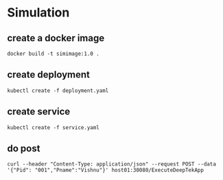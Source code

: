 # Simulation


## create a docker image
```
docker build -t simimage:1.0 .
```

## create deployment
```
kubectl create -f deployment.yaml
```

## create service

```
kubectl create -f service.yaml
```

## do post

```
curl --header "Content-Type: application/json" --request POST --data '{"Pid": "001","Pname":"Vishnu"}' host01:30080/ExecuteDeepTekApp
```
